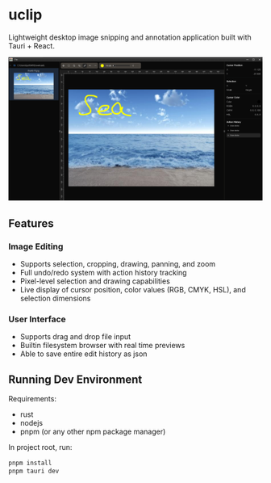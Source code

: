 # uclip

Lightweight desktop image snipping and annotation application built with Tauri + React.

![Interface demo](.github/assets/interface-demo.png)

## Features

### Image Editing

- Supports selection, cropping, drawing, panning, and zoom
- Full undo/redo system with action history tracking
- Pixel-level selection and drawing capabilities
- Live display of cursor position, color values (RGB, CMYK, HSL), and selection dimensions

### User Interface

- Supports drag and drop file input
- Builtin filesystem browser with real time previews
- Able to save entire edit history as json

## Running Dev Environment

Requirements:

- rust
- nodejs
- pnpm (or any other npm package manager)

In project root, run:

```
pnpm install
pnpm tauri dev
```
